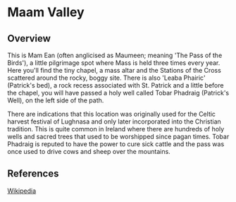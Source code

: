 # Maam Valley

## Overview

This is Mam Ean (often anglicised as Maumeen; meaning 'The Pass of the Birds'), a little pilgrimage spot where Mass is held three times every year. Here you'll find the tiny chapel, a mass altar and the Stations of the Cross scattered around the rocky, boggy site. There is also 'Leaba Phairic' (Patrick's bed), a rock recess associated with St. Patrick and a little before the chapel, you will have passed a holy well called Tobar Phadraig (Patrick's Well), on the left side of the path.

There are indications that this location was originally used for the Celtic harvest festival of Lughnasa and only later incorporated into the Christian tradition. This is quite common in Ireland where there are hundreds of holy wells and sacred trees that used to be worshipped since pagan times. Tobar Phadraig is reputed to have the power to cure sick cattle and the pass was once used to drive cows and sheep over the mountains.

## References

[Wikipedia](https://en.wikipedia.org/wiki/Maam_Valley)